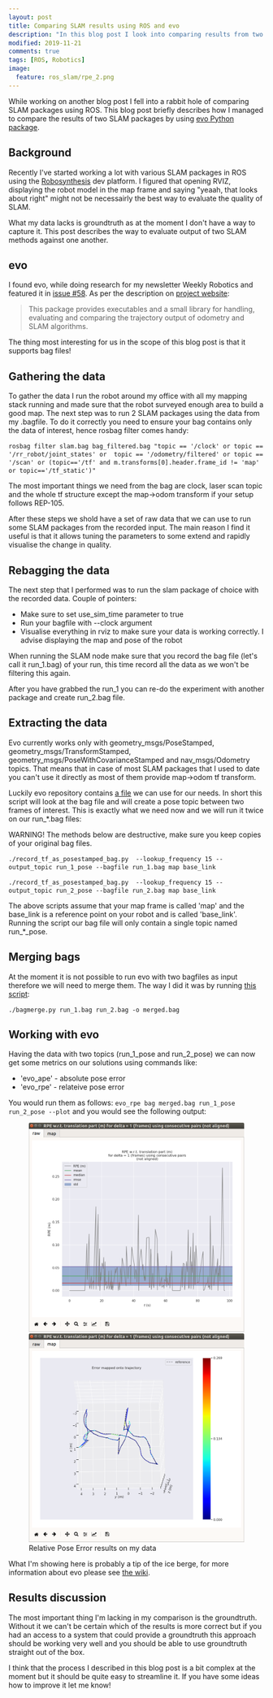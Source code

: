 ```yaml
---
layout: post
title: Comparing SLAM results using ROS and evo
description: "In this blog post I look into comparing results from two ROS SLAM packages using evo Python package on data from processed bag files."
modified: 2019-11-21
comments: true
tags: [ROS, Robotics]
image:
  feature: ros_slam/rpe_2.png
---
```


While working on another blog post I fell into a rabbit hole of comparing SLAM packages using ROS. This blog post briefly describes how I managed to compare the results of two SLAM packages by using [evo Python package](https://michaelgrupp.github.io/evo/).

<!-- more -->

## Background

Recently I've started working a lot with various SLAM packages in ROS using the [Robosynthesis](https://www.robosynthesis.com/) dev platform. I figured that opening RVIZ, displaying the robot model in the map frame and saying "yeaah, that looks about right" might not be necessairly the best way to evaluate the quality of SLAM.

What my data lacks is groundtruth as at the moment I don't have a way to capture it. This post describes the way to evaluate output of two SLAM methods against one another.

## evo

I found evo, while doing research for my newsletter Weekly Robotics and featured it in [issue #58](https://weeklyrobotics.com/weekly-robotics-58). As per the description on [project website](https://michaelgrupp.github.io/evo/):

> This package provides executables and a small library for handling, evaluating and comparing the trajectory output of odometry and SLAM algorithms.

The thing most interesting for us in the scope of this blog post is that it supports bag files!

## Gathering the data

To gather the data I run the robot around my office with all my mapping stack running and made sure that the robot surveyed enough area to build a good map. The next step was to run 2 SLAM packages using the data from my .bagfile. To do it correctly you need to ensure your bag contains only the data of interest, hence rosbag filter comes handy:

```
rosbag filter slam.bag bag_filtered.bag "topic == '/clock' or topic == '/rr_robot/joint_states' or  topic == '/odometry/filtered' or topic == '/scan' or (topic=='/tf' and m.transforms[0].header.frame_id != 'map' or topic=='/tf_static')"
```

The most important things we need from the bag are clock, laser scan topic and the whole tf structure except the map->odom transform if your setup follows REP-105.

After these steps we shold have a set of raw data that we can use to run some SLAM packages from the recorded input. The main reason I find it useful is that it allows tuning the parameters to some extend and rapidly visualise the change in quality.

## Rebagging the data

The next step that I performed was to run the slam package of choice with the recorded data. Couple of pointers:
* Make sure to set use_sim_time parameter to true
* Run your bagfile with --clock argument
* Visualise everything in rviz to make sure your data is working correctly. I advise displaying the map and pose of the robot

When running the SLAM node make sure that you record the bag file (let's call it run_1.bag) of your run, this time record all the data as we won't be filtering this again.

After you have grabbed the run_1 you can re-do the experiment with another package and create run_2.bag file.

## Extracting the data

Evo currently works only with geometry_msgs/PoseStamped, geometry_msgs/TransformStamped, geometry_msgs/PoseWithCovarianceStamped and nav_msgs/Odometry topics. That means that in case of most SLAM packages that I used to date you can't use it directly as most of them provide map->odom tf transform.

Luckily evo repository contains [a file](https://github.com/MichaelGrupp/evo/blob/master/contrib/record_tf_as_posestamped_bag.py) we can use for our needs. In short this script will look at the bag file and will create a pose topic between two frames of interest. This is exactly what we need now and we will run it twice on our run_*.bag files:

WARNING! The methods below are destructive, make sure you keep copies of your original bag files.

```
./record_tf_as_posestamped_bag.py  --lookup_frequency 15 --output_topic run_1_pose --bagfile run_1.bag map base_link
```

```
./record_tf_as_posestamped_bag.py  --lookup_frequency 15 --output_topic run_2_pose --bagfile run_2.bag map base_link
```

The above scripts assume that your map frame is called 'map' and the base_link is a reference point on your robot and is called 'base_link'. Running the script our bag file will only contain a single topic named run_*_pose.

## Merging bags

At the moment it is not possible to run evo with two bagfiles as input therefore we will need to merge them. The way I did it was by running [this script](https://gist.github.com/troygibb/21fec0c748227eec89338054e6dd1833):

```
./bagmerge.py run_1.bag run_2.bag -o merged.bag
```

## Working with evo

Having the data with two topics (run_1_pose and run_2_pose) we can now get some metrics on our solutions using commands like:
* 'evo_ape' - absolute pose error
* 'evo_rpe' - relateive pose error

You would run them as follows: `evo_rpe bag merged.bag run_1_pose run_2_pose --plot` and you would see the following output:

<figure class="half">
	<img src="/images/ros_slam/rpe_1.png">
	<img src="/images/ros_slam/rpe_2.png">
	<figcaption>Relative Pose Error results on my data</figcaption>
</figure>

What I'm showing here is probably a tip of the ice berge, for more information about evo please see [the wiki](https://github.com/MichaelGrupp/evo/wiki).

## Results discussion

The most important thing I'm lacking in my comparison is the groundtruth. Without it we can't be certain which of the results is more correct but if you had an access to a system that could provide a groundtruth this approach should be working very well and you should be able to use groundtruth straight out of the box.

I think that the process I described in this blog post is a bit complex at the moment but it should be quite easy to streamline it. If you have some ideas how to improve it let me know!
